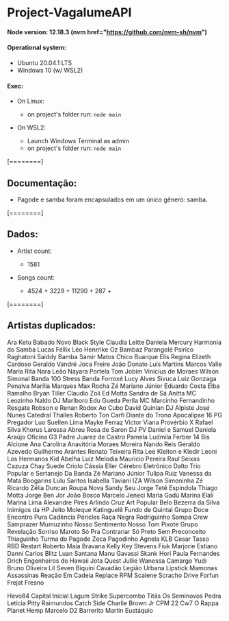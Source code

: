 # Project-VagalumeAPI

#### Node version: 12.18.3 (nvm href="https://github.com/nvm-sh/nvm")
#### Operational system:
* Ubuntu 20.04.1 LTS
* Windows 10 (w/ WSL2)

#### Exec:
* On Linux:
	-  on project's folder run: ```node main```

* On WSL2:
  - Launch Windows Terminal as admin
  - on project's folder run: ```node main```

[========]

## Documentação:

- Pagode e samba foram encapsulados em um único gênero: samba.

[========]

## Dados:
* Artist count:
	- 1581

* Songs count:
	- 4524 + 3229 + 11290 + 287 +


[========]

## Artistas duplicados:

Ara Ketu
Babado Novo
Black Style
Claudia Leitte
Daniela Mercury
Harmonia do Samba
Lucas Féllix
Léo Henrrike
Oz Bambaz
Parangolé
Psirico
Raghatoni
Saiddy Bamba
Samir Matos
Chico Buarque
Elis Regina
Elizeth Cardoso
Geraldo Vandré
Joca Freire
João Donato
Luís Martins
Marcos Valle
Maria Rita
Nara Leão
Nayara Portela
Tom Jobim
Vinicius de Moraes
Wilson Simonal
Banda 100 Stress
Banda Forroxé
Lucy Alves
Sivuca
Luiz Gonzaga
Penalva
Marília Marques
Max Rocha
Zé Mariano Júnior
Eduardo Costa
Elba Ramalho
Bryan Tiller
Claudio Zoli
Ed Motta
Sandra de Sá
Anitta
MC Leozinho
Naldo
DJ Marlboro
Edu Gueda
Perlla
MC Marcinho
Fernandinho
Resgate
Robson e Renan
Rodox
Ao Cubo
David Quinlan
DJ Alpiste
José Nunes
Catedral
Thalles Roberto
Ton Carfi
Diante do Trono
Apocalipse 16
PG
Pregador Luo
Suellen Lima
Mayke Ferraz
Victor Viana
Provérbio X
Rafael Silva
Khorus
Laressa Abreu
Rosa de Saron
DJ PV
Daniel e Samuel
Daniela Araújo
Oficina G3
Padre Juarez de Castro
Pamela
Ludmila Ferber
14 Bis
Alcione
Ana Carolina
Anavitória
Moraes Moreira
Nando Reis
Geraldo Azevedo
Guilherme Arantes
Renato Teixeira
Rita Lee
Kleiton e Kledir
Leoni
Los Hermanos
Kid Abelha
Luiz Melodia
Mauricio Pereira
Raul Seixas
Cazuza
Chay Suede
Criolo
Cássia Eller
Cérebro Eletrônico
Dalto
Trio Popular e Sertanejo Da Banda Zé Mariano Júnior
Tulipa Ruiz
Vanessa da Mata
Boogarins
Lulu Santos
Isabella Taviani
IZA
Wilson Simoninha
Zé Ricardo
Zélia Duncan
Roupa Nova
Sandy
Seu Jorge
Tetê Espíndola
Thiago Motta
Jorge Ben Jor
João Bosco
Marcelo Jeneci
Maria Gadú
Marina Elali
Marina Lima
Alexandre Pires
Arlindo Cruz
Art Popular
Belo
Bezerra da Silva
Inimigos da HP
Jeito Moleque
Katinguelê
Fundo de Quintal
Grupo Doce Encontro
Pura Cadência
Péricles
Raça Negra
Rodriguinho
Sampa Crew
Samprazer
Mumuzinho
Nosso Sentimento
Nosso Tom
Pixote
Grupo Revelação
Sorriso Maroto
Só Pra Contrariar
Só Preto Sem Preconceito
Thiaguinho
Turma do Pagode
Zeca Pagodinho
Agnela
KLB
Cesar Tasso
RBD
Restart
Roberto Maia
Bravana
Kelly Key
Stevens
Fiuk
Marjorie Estiano
Danni Carlos
Blitz
Luan Santana
Manu Gavassi
Skank
Hori
Paula Fernandes
Drich
Engenheiros do Hawaii
Jota Quest
Jullie
Wanessa Camargo
Yudi
Bruno Oliveira
Lil Seven
Biquini Cavadão
Legião Urbana
Lipstick
Mamonas Assassinas
Reação Em Cadeia
Replace
RPM
Scalene
Scracho
Drive
Forfun
Frejat
Fresno


Hevo84
Capital Inicial
Lagum
Strike
Supercombo
Titãs
Os Seminovos
Pedra Letícia
Pitty
Raimundos
Catch Side
Charlie Brown Jr
CPM 22
Cw7
O Rappa
Planet Hemp
Marcelo D2
Barrerito
Martin Eustáquio
